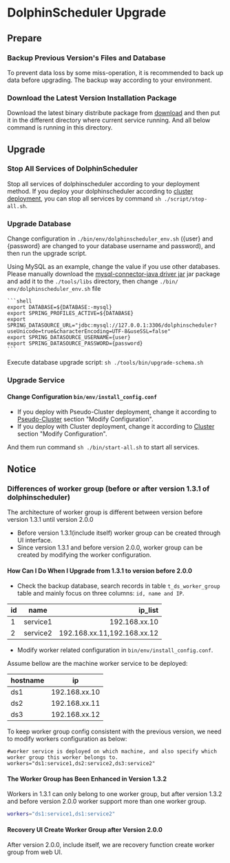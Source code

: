 # DolphinScheduler Upgrade

## Prepare

### Backup Previous Version's Files and Database

To prevent data loss by some miss-operation, it is recommended to back up data before upgrading. The backup way according to your environment.

### Download the Latest Version Installation Package

Download the latest binary distribute package from [download](https://dolphinscheduler.apache.org/en-us/download) and then put it in the different
directory where current service running. And all below command is running in this directory.

## Upgrade

### Stop All Services of DolphinScheduler

Stop all services of dolphinscheduler according to your deployment method. If you deploy your dolphinscheduler according to [cluster deployment](./installation/cluster.md), you can stop all services by command `sh ./script/stop-all.sh`.

### Upgrade Database

Change configuration in `./bin/env/dolphinscheduler_env.sh` ({user} and {password} are changed to your database username and password), and then run the upgrade script.

Using MySQL as an example, change the value if you use other databases. Please manually download the [mysql-connector-java driver jar](https://downloads.MySQL.com/archives/c-j/)
jar package and add it to the `./tools/libs` directory, then change `./bin/ env/dolphinscheduler_env.sh` file

    ```shell
    export DATABASE=${DATABASE:-mysql}
    export SPRING_PROFILES_ACTIVE=${DATABASE}
    export SPRING_DATASOURCE_URL="jdbc:mysql://127.0.0.1:3306/dolphinscheduler?useUnicode=true&characterEncoding=UTF-8&useSSL=false"
    export SPRING_DATASOURCE_USERNAME={user}
    export SPRING_DATASOURCE_PASSWORD={password}
    ```

Execute database upgrade script: `sh ./tools/bin/upgrade-schema.sh`

### Upgrade Service

#### Change Configuration `bin/env/install_config.conf`

- If you deploy with Pseudo-Cluster deployment, change it according to [Pseudo-Cluster](./installation/pseudo-cluster.md) section "Modify Configuration".
- If you deploy with Cluster deployment, change it according to [Cluster](./installation/cluster.md) section "Modify Configuration".

And them run command `sh ./bin/start-all.sh` to start all services. 

## Notice

### Differences of worker group (before or after version 1.3.1 of dolphinscheduler)

The architecture of worker group is different between version before version 1.3.1 until version 2.0.0

- Before version 1.3.1(include itself) worker group can be created through UI interface.
- Since version 1.3.1 and before version 2.0.0, worker group can be created by modifying the worker configuration. 

#### How Can I Do When I Upgrade from 1.3.1 to version before 2.0.0

- Check the backup database, search records in table `t_ds_worker_group` table and mainly focus on three columns: `id, name and IP`.

| id | name | ip_list    |
| :---         |     :---:      |          ---: |
| 1   | service1     | 192.168.xx.10    |
| 2   | service2     | 192.168.xx.11,192.168.xx.12      |

- Modify worker related configuration in `bin/env/install_config.conf`.

Assume bellow are the machine worker service to be deployed:

| hostname | ip |
| :---  | :---:  |
| ds1   | 192.168.xx.10     |
| ds2   | 192.168.xx.11     |
| ds3   | 192.168.xx.12     |

To keep worker group config consistent with the previous version, we need to modify workers configuration as below:

```shell
#worker service is deployed on which machine, and also specify which worker group this worker belongs to. 
workers="ds1:service1,ds2:service2,ds3:service2"
```

#### The Worker Group has Been Enhanced in Version 1.3.2

Workers in 1.3.1 can only belong to one worker group, but after version 1.3.2 and before version 2.0.0 worker support more than one worker group. 

```sh
workers="ds1:service1,ds1:service2"
```

#### Recovery UI Create Worker Group after Version 2.0.0

After version 2.0.0, include itself, we are recovery function create worker group from web UI.
